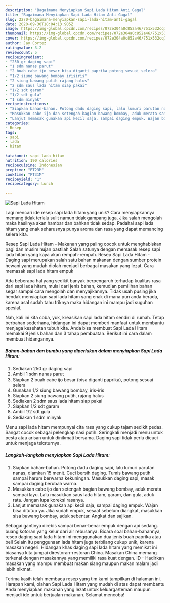 ```yaml
---
description: "Bagaimana Menyiapkan Sapi Lada Hitam Anti Gagal"
title: "Bagaimana Menyiapkan Sapi Lada Hitam Anti Gagal"
slug: 2270-bagaimana-menyiapkan-sapi-lada-hitam-anti-gagal
date: 2020-09-30T18:04:13.905Z
image: https://img-global.cpcdn.com/recipes/072e304a0c852a46/751x532cq70/sapi-lada-hitam-foto-resep-utama.jpg
thumbnail: https://img-global.cpcdn.com/recipes/072e304a0c852a46/751x532cq70/sapi-lada-hitam-foto-resep-utama.jpg
cover: https://img-global.cpcdn.com/recipes/072e304a0c852a46/751x532cq70/sapi-lada-hitam-foto-resep-utama.jpg
author: Jay Cortez
ratingvalue: 3.2
reviewcount: 5
recipeingredient:
- "250 gr daging sapi"
- "1 sdm nanas parut"
- "2 buah cabe ijo besar bisa diganti paprika potong sesuai selera"
- "1/2 siung bawang bombay irisiris"
- "2 siung bawang putih rajang halus"
- "2 sdm saus lada hitam siap pakai"
- "1/2 sdt garam"
- "1/2 sdt gula"
- "1 sdm minyak"
recipeinstructions:
- "Siapkan bahan-bahan. Potong dadu daging sapi, lalu lumuri parutan nanas, diamkan 15 menit. Cuci bersih daging. Tumis bawang putih sampai harum berwarna kekuningan. Masukkan daging sapi, masak sampai daging berubah warna."
- "Masukkan cabe ijo dan setengah bagian bawang bombay, aduk merata sampai layu. Lalu masukkan saus lada hitam, garam, dan gula, aduk rata. Jangan lupa koreksi rasanya."
- "Lanjut memasak gunakan api kecil saja, sampai daging empuk. Wajan bisa ditutup ya. Jika sudah empuk, sesaat sebelum diangkat, masukkan sisa bawang bombay, aduk sebentar. Angkat dan sajikan."
categories:
- Resep
tags:
- sapi
- lada
- hitam

katakunci: sapi lada hitam 
nutrition: 190 calories
recipecuisine: Indonesian
preptime: "PT23M"
cooktime: "PT31M"
recipeyield: "1"
recipecategory: Lunch

---
```



![Sapi Lada Hitam](https://img-global.cpcdn.com/recipes/072e304a0c852a46/751x532cq70/sapi-lada-hitam-foto-resep-utama.jpg)

Lagi mencari ide resep sapi lada hitam yang unik? Cara menyiapkannya memang tidak terlalu sulit namun tidak gampang juga. Jika salah mengolah maka hasilnya akan hambar dan bahkan tidak sedap. Padahal sapi lada hitam yang enak seharusnya punya aroma dan rasa yang dapat memancing selera kita.

Resep Sapi Lada Hitam - Makanan yang paling cocok untuk menghabiskan pagi dan musim hujan pastilah Salah satunya dengan memasak resep sapi lada hitam yang kaya akan rempah-rempah. Resep Sapi Lada Hitam - Daging sapi merupakan salah satu bahan makanan dengan sumber protein hewani yang mudah diolah menjadi berbagai masakan yang lezat. Cara memasak sapi lada hitam empuk

Ada beberapa hal yang sedikit banyak berpengaruh terhadap kualitas rasa dari sapi lada hitam, mulai dari jenis bahan, kemudian pemilihan bahan segar sampai cara mengolah dan menyajikannya. Tidak usah pusing jika hendak menyiapkan sapi lada hitam yang enak di mana pun anda berada, karena asal sudah tahu triknya maka hidangan ini mampu jadi suguhan spesial.


Nah, kali ini kita coba, yuk, kreasikan sapi lada hitam sendiri di rumah. Tetap berbahan sederhana, hidangan ini dapat memberi manfaat untuk membantu menjaga kesehatan tubuh kita. Anda bisa membuat Sapi Lada Hitam memakai 9 jenis bahan dan 3 tahap pembuatan. Berikut ini cara dalam membuat hidangannya.

<!--inarticleads1-->

##### Bahan-bahan dan bumbu yang diperlukan dalam menyiapkan Sapi Lada Hitam:

1. Sediakan 250 gr daging sapi
1. Ambil 1 sdm nanas parut
1. Siapkan 2 buah cabe ijo besar (bisa diganti paprika), potong sesuai selera
1. Gunakan 1/2 siung bawang bombay, iris-iris
1. Siapkan 2 siung bawang putih, rajang halus
1. Sediakan 2 sdm saus lada hitam siap pakai
1. Siapkan 1/2 sdt garam
1. Ambil 1/2 sdt gula
1. Sediakan 1 sdm minyak


Menu sapi lada hitam mempunyai cita rasa yang cukup tajam sedikit pedas. Sangat cocok sebagai pelengkap nasi putih. Seringkali menjadi menu untuk pesta atau arisan untuk dinikmati bersama. Daging sapi tidak perlu dicuci untuk menjaga teksturnya. 

<!--inarticleads2-->

##### Langkah-langkah menyiapkan Sapi Lada Hitam:

1. Siapkan bahan-bahan. Potong dadu daging sapi, lalu lumuri parutan nanas, diamkan 15 menit. Cuci bersih daging. Tumis bawang putih sampai harum berwarna kekuningan. Masukkan daging sapi, masak sampai daging berubah warna.
1. Masukkan cabe ijo dan setengah bagian bawang bombay, aduk merata sampai layu. Lalu masukkan saus lada hitam, garam, dan gula, aduk rata. Jangan lupa koreksi rasanya.
1. Lanjut memasak gunakan api kecil saja, sampai daging empuk. Wajan bisa ditutup ya. Jika sudah empuk, sesaat sebelum diangkat, masukkan sisa bawang bombay, aduk sebentar. Angkat dan sajikan.


Sebagai gantinya direbis sampai benar-benar empuk dengan api sedang. buang kotoran yang kelur dari air rebusanya. Bicara soal bahan-bahannya, resep daging sapi lada hitam ini menggunakan dua jenis buah paprika atau bell Selain itu penggunaan lada hitam juga terbilang cukup unik, karena masakan negeri. Hidangan khas daging sapi lada hitam yang memikat ini biasanya kita jumpai direstoran-restoran China. Masakan China memang terkenal dengan masakannya yang memiliki rasa kuat dengan. ID - Hadirkan masakan yang mampu membuat makan siang maupun makan malam jadi lebih nikmat. 

Terima kasih telah membaca resep yang tim kami tampilkan di halaman ini. Harapan kami, olahan Sapi Lada Hitam yang mudah di atas dapat membantu Anda menyiapkan makanan yang lezat untuk keluarga/teman maupun menjadi ide untuk berjualan makanan. Selamat mencoba!

